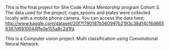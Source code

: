 This is the final project for She Code Africa Mentorship program Cohort 3.
The data used for the project; cups,spoons and plates were collected locally with a mobile phone camera.
You can access the data here; http://www.kaggle.com/dataset/20f7f790187b560997b2193c38d14c16d6656367d6910044ffe0e155a8c2d1fd.

This is a Computer vision project. Multi classification using Convolutional Neural Network.
